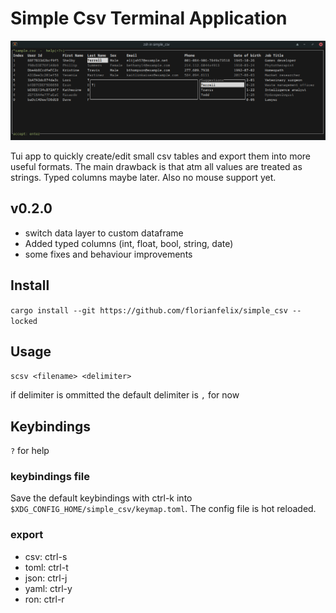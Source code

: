 # Simple Csv Terminal Application

![Alt text](simple_csv.png "Optional Title")

Tui app to quickly create/edit small csv tables and export them into more useful formats.
The main drawback is that atm all values are treated as strings.
Typed columns maybe later. Also no mouse support yet.

## v0.2.0
- switch data layer to custom dataframe
- Added typed columns (int, float, bool, string, date)
- some fixes and behaviour improvements

## Install
`cargo install --git https://github.com/florianfelix/simple_csv --locked`

## Usage
`scsv <filename> <delimiter>`

if delimiter is ommitted the default delimiter is `,` for now

## Keybindings
`?` for help

### keybindings file
Save the default keybindings with ctrl-k into `$XDG_CONFIG_HOME/simple_csv/keymap.toml`.
The config file is hot reloaded.

### export
- csv: ctrl-s
- toml: ctrl-t
- json: ctrl-j
- yaml: ctrl-y
- ron: ctrl-r
